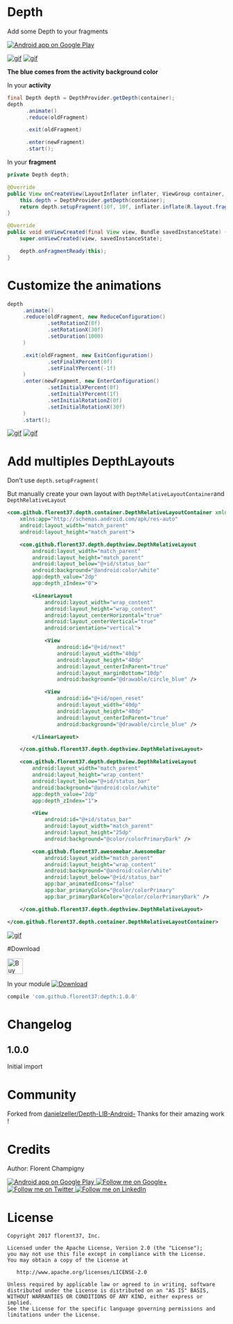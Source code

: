 # Depth

Add some Depth to your fragments


<a href="https://goo.gl/WXW8Dc">
  <img alt="Android app on Google Play" src="https://developer.android.com/images/brand/en_app_rgb_wo_45.png" />
</a>


[![gif](https://raw.githubusercontent.com/florent37/Depth/master/media/default.gif)](https://github.com/florent37/Depth)
[![gif](https://raw.githubusercontent.com/florent37/Depth/master/media/revert.gif)](https://github.com/florent37/Depth)

**The blue comes from the activity background color**

In your **activity**
```java
final Depth depth = DepthProvider.getDepth(container);
depth
      .animate()
      .reduce(oldFragment)

      .exit(oldFragment)

      .enter(newFragment)
      .start();
```

In your **fragment**
```java
private Depth depth;

@Override
public View onCreateView(LayoutInflater inflater, ViewGroup container, Bundle savedInstanceState) {
    this.depth = DepthProvider.getDepth(container);
    return depth.setupFragment(10f, 10f, inflater.inflate(R.layout.fragment_1, container, false));
}

@Override
public void onViewCreated(final View view, Bundle savedInstanceState) {
    super.onViewCreated(view, savedInstanceState);

    depth.onFragmentReady(this);
}
```

# Customize the animations

```java
depth
     .animate()
     .reduce(oldFragment, new ReduceConfiguration()
             .setRotationZ(0f)
             .setRotationX(30f)
             .setDuration(1000)
     )

     .exit(oldFragment, new ExitConfiguration()
             .setFinalXPercent(0f)
             .setFinalYPercent(-1f)
     )
     .enter(newFragment, new EnterConfiguration()
             .setInitialXPercent(0f)
             .setInitialYPercent(1f)
             .setInitialRotationZ(0f)
             .setInitialRotationX(30f)
     )
     .start();
```

[![gif](https://raw.githubusercontent.com/florent37/Depth/master/media/top.gif)](https://github.com/florent37/Depth)
[![gif](https://raw.githubusercontent.com/florent37/Depth/master/media/left.gif)](https://github.com/florent37/Depth)

# Add multiples DepthLayouts

Don't use `depth.setupFragment(`

But manually create your own layout with `DepthRelativeLayoutContainer`and `DepthRelativeLayout`

```xml
<com.github.florent37.depth.container.DepthRelativeLayoutContainer xmlns:android="http://schemas.android.com/apk/res/android"
    xmlns:app="http://schemas.android.com/apk/res-auto"
    android:layout_width="match_parent"
    android:layout_height="match_parent">

    <com.github.florent37.depth.depthview.DepthRelativeLayout
        android:layout_width="match_parent"
        android:layout_height="match_parent"
        android:layout_below="@+id/status_bar"
        android:background="@android:color/white"
        app:depth_value="2dp"
        app:depth_zIndex="0">

        <LinearLayout
            android:layout_width="wrap_content"
            android:layout_height="wrap_content"
            android:layout_centerHorizontal="true"
            android:layout_centerVertical="true"
            android:orientation="vertical">

            <View
                android:id="@+id/next"
                android:layout_width="40dp"
                android:layout_height="40dp"
                android:layout_centerInParent="true"
                android:layout_marginBottom="10dp"
                android:background="@drawable/circle_blue" />

            <View
                android:id="@+id/open_reset"
                android:layout_width="40dp"
                android:layout_height="40dp"
                android:layout_centerInParent="true"
                android:background="@drawable/circle_blue" />

        </LinearLayout>

    </com.github.florent37.depth.depthview.DepthRelativeLayout>

    <com.github.florent37.depth.depthview.DepthRelativeLayout
        android:layout_width="match_parent"
        android:layout_height="wrap_content"
        android:layout_below="@+id/status_bar"
        android:background="@android:color/white"
        app:depth_value="2dp"
        app:depth_zIndex="1">

        <View
            android:id="@+id/status_bar"
            android:layout_width="match_parent"
            android:layout_height="25dp"
            android:background="@color/colorPrimaryDark" />

        <com.github.florent37.awesomebar.AwesomeBar
            android:layout_width="match_parent"
            android:layout_height="wrap_content"
            android:background="@android:color/white"
            android:layout_below="@+id/status_bar"
            app:bar_animatedIcons="false"
            app:bar_primaryColor="@color/colorPrimary"
            app:bar_primaryDarkColor="@color/colorPrimaryDark" />

    </com.github.florent37.depth.depthview.DepthRelativeLayout>

</com.github.florent37.depth.container.DepthRelativeLayoutContainer>
```

[![gif](https://raw.githubusercontent.com/florent37/Depth/master/media/revert.gif)](https://github.com/florent37/Depth)

#Download

<a href='https://ko-fi.com/A160LCC' target='_blank'><img height='36' style='border:0px;height:36px;' src='https://az743702.vo.msecnd.net/cdn/kofi1.png?v=0' border='0' alt='Buy Me a Coffee at ko-fi.com' /></a>

In your module [![Download](https://api.bintray.com/packages/florent37/maven/depth/images/download.svg)](https://bintray.com/florent37/maven/depth/_latestVersion)
```groovy
compile 'com.github.florent37:depth:1.0.0'
```

# Changelog

## 1.0.0

Initial import

# Community

Forked from [danielzeller/Depth-LIB-Android-](https://github.com/danielzeller/Depth-LIB-Android-)
Thanks for their amazing work !

# Credits

Author: Florent Champigny

<a href="https://goo.gl/WXW8Dc">
  <img alt="Android app on Google Play" src="https://developer.android.com/images/brand/en_app_rgb_wo_45.png" />
</a>

<a href="https://plus.google.com/+florentchampigny">
  <img alt="Follow me on Google+"
       src="https://raw.githubusercontent.com/florent37/DaVinci/master/mobile/src/main/res/drawable-hdpi/gplus.png" />
</a>
<a href="https://twitter.com/florent_champ">
  <img alt="Follow me on Twitter"
       src="https://raw.githubusercontent.com/florent37/DaVinci/master/mobile/src/main/res/drawable-hdpi/twitter.png" />
</a>
<a href="https://fr.linkedin.com/in/florentchampigny">
  <img alt="Follow me on LinkedIn"
       src="https://raw.githubusercontent.com/florent37/DaVinci/master/mobile/src/main/res/drawable-hdpi/linkedin.png" />
</a>

# License

    Copyright 2017 florent37, Inc.

    Licensed under the Apache License, Version 2.0 (the "License");
    you may not use this file except in compliance with the License.
    You may obtain a copy of the License at

       http://www.apache.org/licenses/LICENSE-2.0

    Unless required by applicable law or agreed to in writing, software
    distributed under the License is distributed on an "AS IS" BASIS,
    WITHOUT WARRANTIES OR CONDITIONS OF ANY KIND, either express or implied.
    See the License for the specific language governing permissions and
    limitations under the License.
